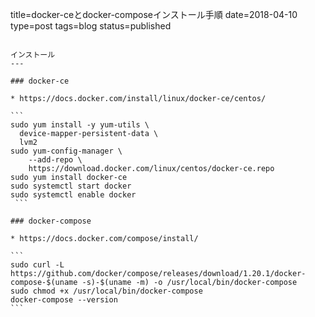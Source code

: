 title=docker-ceとdocker-composeインストール手順
date=2018-04-10
type=post
tags=blog
status=published
~~~~~~

インストール
---

### docker-ce

* https://docs.docker.com/install/linux/docker-ce/centos/

```
sudo yum install -y yum-utils \
  device-mapper-persistent-data \
  lvm2
sudo yum-config-manager \
    --add-repo \
    https://download.docker.com/linux/centos/docker-ce.repo
sudo yum install docker-ce
sudo systemctl start docker
sudo systemctl enable docker
 ```

### docker-compose

* https://docs.docker.com/compose/install/

```
sudo curl -L https://github.com/docker/compose/releases/download/1.20.1/docker-compose-$(uname -s)-$(uname -m) -o /usr/local/bin/docker-compose
sudo chmod +x /usr/local/bin/docker-compose
docker-compose --version
```

